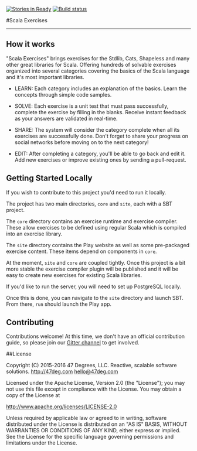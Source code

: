 [![Stories in Ready](https://badge.waffle.io/47deg/scala-exercises.png?label=ready&title=Ready)](https://waffle.io/47deg/scala-exercises)
[![Build status](https://badges.gitter.im/Join%20Chat.svg)](https://travis-ci.org/47deg/scala-exercises.svg?branch=master)

#Scala Exercises

------------------------

## How it works

"Scala Exercises" brings exercises for the Stdlib, Cats, Shapeless and many other great libraries for Scala. Offering hundreds of solvable exercises organized into several categories covering the basics of the Scala language and it's most important libraries.

- LEARN: Each category includes an explanation of the basics. Learn the concepts through simple code samples.

- SOLVE: Each exercise is a unit test that must pass successfully, complete the exercise by filling in the blanks. Receive instant feedback as your answers are validated in real-time.

- SHARE: The system will consider the category complete when all its exercises are successfully done. Don't forget to share your progress on social networks before moving on to the next category!

- EDIT: After completing a category, you'll be able to go back and edit it. Add new exercises or improve existing ones by sending a pull-request.


## Getting Started Locally

If you wish to contribute to this project you'd need to run it locally.

The project has two main directories, `core` and `site`, each with a SBT project.

The `core` directory contains an exercise runtime and exercise compiler. These allow
exercises to be defined using regular Scala which is compiled into an exercise
library.

The `site` directory contains the Play website as well as some pre-packaged
exercise content. These items depend on components in `core`.

At the moment, `site` and `core` are coupled tightly. Once this project
is a bit more stable the exercise compiler plugin will be published and it will
be easy to create new exercises for existing Scala libraries.

If you'd like to run the server, you will need to set up PostgreSQL locally.

Once this is done, you can navigate to the `site` directory and launch
SBT. From there, `run` should launch the Play app.

## Contributing

Contributions welcome! At this time, we don't have an official contribution
guide, so please join our [Gitter channel](https://gitter.im/47deg/scala-exercises)
to get involved.

##License

Copyright (C) 2015-2016 47 Degrees, LLC.
Reactive, scalable software solutions.
http://47deg.com
hello@47deg.com

Licensed under the Apache License, Version 2.0 (the "License");
you may not use this file except in compliance with the License.
You may obtain a copy of the License at

http://www.apache.org/licenses/LICENSE-2.0

Unless required by applicable law or agreed to in writing, software
distributed under the License is distributed on an "AS IS" BASIS,
WITHOUT WARRANTIES OR CONDITIONS OF ANY KIND, either express or implied.
See the License for the specific language governing permissions and
limitations under the License.

